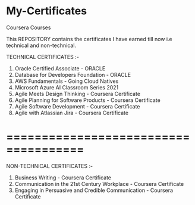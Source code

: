 # My-Certificates
Coursera Courses

This REPOSITORY contains the certificates I have earned till now i.e technical and non-technical.

TECHNICAL CERTIFICATES :-

  1. Oracle Certified Associate - ORACLE
  2. Database for Developers Foundation - ORACLE
  3. AWS Fundamentals - Going Cloud Natives
  4. Microsoft Azure AI Classroom Series 2021
  5. Agile Meets Design Thinking - Coursera Certificate
  6. Agile Planning for Software Products - Coursera Certificate
  7. Agile Software Development - Coursera Certificate
  8. Agile with Atlassian Jira - Coursera Certificate

=====================================
=====================================


NON-TECHNICAL CERTIFICATES :-

  1. Business Writing - Coursera Certificate
  2. Communication in the 21st Century Workplace - Coursera Certificate
  3. Engaging in Persuasive and Credible Communication - Coursera Certificate
